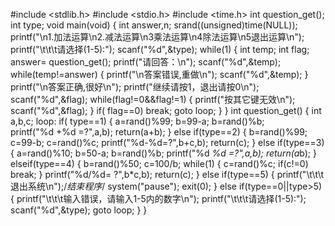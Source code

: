 #include <stdlib.h>
#include <stdio.h>
#include <time.h>
int question_get();
int type;
void main(void)
{
int answer,n;
srand((unsigned)time(NULL));
printf("\n1.加法运算\n2.减法运算\n3乘法运算\n4除法运算\n5退出运算\n");
printf("\t\t\t请选择(1-5):");
scanf("%d",&type);
while(1)
{
int temp;
int flag;
answer= question_get();
printf("请回答：\n");
scanf("%d",&temp);
while(temp!=answer)
{
printf("\n答案错误,重做\n");
scanf("%d",&temp);
}
printf("\n答案正确,很好\n");
printf("继续请按1，退出请按0\n");
scanf("%d",&flag);
while(flag!=0&&flag!=1)
{
printf("按其它键无效\n");
scanf("%d",&flag);
}
if( flag==0)
break;
goto loop;
}
}
int question_get()
{
int a,b,c;
loop: if( type==1)
{
a=rand()%99;
b=99-a;
b=rand()%b;
printf("%d +%d =?",a,b);
return(a+b);
}
else if(type==2)
{
b=rand()%99;
c=99-b;
c=rand()%c;
printf("%d-%d=?",b+c,b);
return(c);
}
else if(type==3)
{
a=rand()%10;
b=50-a;
b=rand()%b;
printf("%d *%d =?",a,b);
return(a*b);
}
elseif(type==4)
{
b=rand()%50;
c=100/b;
while(1)
{
c=rand()%c;
if(c!=0)
break;
}
printf("%d/%d= ?",b*c,b);
return(c);
}
else if(type==5)
{
printf("\t\t\t退出系统\n");/*结束程序*/
system("pause");
exit(0);
}
else if(type==0||type>5)
{
printf("\t\t\t输入错误，请输入1-5内的数字\n");
printf("\t\t\t请选择(1-5):");
scanf("%d",&type);
goto loop;
}
}
